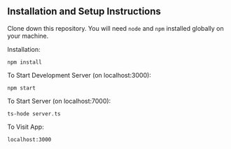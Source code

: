 ## Installation and Setup Instructions

Clone down this repository. You will need `node` and `npm` installed globally on your machine.

Installation:

`npm install`

To Start Development Server (on localhost:3000):

`npm start`

To Start Server (on localhost:7000):

`ts-hode server.ts`

To Visit App:

`localhost:3000`
